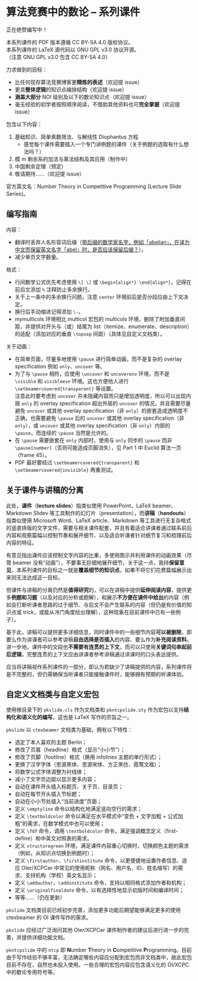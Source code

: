# 算法竞赛中的数论 – 系列课件

正在绝赞编写中！

本系列课件的 PDF 版本遵循 CC BY-SA 4.0 版权协议。  
本系列课件的 LaTeX 源代码以 GNU GPL v3.0 协议开源。  
（注意 GNU GPL v3.0 包含 CC BY-SA 4.0）

力求做到的目标：

- 比任何现存算法竞赛博客更**精炼的表述**（欢迎提 issue）
- 更具**整体逻辑**的知识点编排结构（欢迎提 issue）
- **涵盖大部分** NOI 级别及以下的数论知识点（欢迎提 issue）
- 毫无经验的初学者按照顺序阅读，不借助其他资料也可**完全掌握**（欢迎提 issue）

包含以下内容：

1. 基础知识、简单素数筛法、与解线性 Diophantus 方程
   - 感觉每个课件需要插入一个专门讲例题的课件（关于例题的选取有什么想法吗？）
2. 模 m 剩余系的加法与乘法结构及其应用（制作中）
3. 中国剩余定理（预定）
4. 敬请期待……（欢迎提 issue）

官方英文名：Number Theory in Competitive Programming (Lecture Slide Series)。

## 编写指南

内容：

- 翻译时丢弃人名形容词后缀（[带后缀的数学家名字，例如「abelian」，在译为中文而保留英文名字「abel」时，是否应该保留后缀？](https://www.zhihu.com/question/54747550)）。
- 减少单页文字数量。

格式：

- 行间数学公式优先考虑使用 `\[ \]` 或 `\begin{align*} \end{align*}`，记得在前后文添加 `%` 注释防止多余换行。
- 关于上一条中的多余换行问题，注意 `center` 环境前后是否分段应由上下文决定。
- 换行后手动缩进记得添加 `\-`。
- mymulticols 环境相比 multicol 宏包的 multicols 环境，删除了附加垂直间距，并提供对开头与（或）结尾为 list（itemize、enumerate、description）的适配（添加对应的垂直 `\topsep` 间距）（具体见自定义文档类）。

关于动画：

- 在简单页面，尽量多地使用 `\pause` 进行简单动画，而不是复杂的 overlay specification 例如 `only`、`uncover` 等。
- 为了与 `\pause` 相符，应使用 `\uncover` 和 `uncoverenv` 环境，而不是 `\visible` 和 `visibleevn` 环境。这也方便他人进行 `\setbeamercovered{transparent}` 等设置。  
  注意此时要考虑到 `uncover` 并未隐藏内容而只是增加透明度，所以可以出现内层 `only` 的 overlay specification 超出外层的 `uncover` 的情况。并且需要尽量避免 `uncover` 或其他 overlay specification（非 `only`）的嵌套造成透明度不正确，也需要避免 `\pause` 后的 `uncover` 或其他 overlay specification（非 `only`），或 `uncover` 或其他 overlay specification（非 `only`）内部的 `\pause`，而连续的 `\pause` 当然是允许的。
- 在 `\pause` 需要嵌套在 `only` 内部时，使用与 `only` 同步的 `\pause` 而非 `\pause[number]`（否则可能造成页脚消失），见 Part 1 中 Euclid 算法一页（frame 45）。  
- PDF 最好要经过 `\setbeamercovered{transparent}` 和 `\setbeamercovered{invisible}` 两重测试。

## 关于课件与讲稿的分离

此处，**课件**（**lecture slides**）指类似使用 PowerPoint、LaTeX beamer、Markdown Slidev 等工具制作的幻灯片（presentation），而**讲稿**（**handouts**）指类似使用 Microsoft Word、LaTeX article、Markdown 等工具进行无复杂格式的竖直排版的文字文件，需要与相关课件配套，并且有着适合讲课者通过联系前后内容和观察篇幅以控制节奏和展开细节、以及适合听课者针对细节复习和梳理前后内容的特征。

有意见指出课件应该控制文字内容的比重，多使用图示并利用课件的动画效果（尽管 beamer 没有“动画”），不要事无巨细地展开细节。关于这一点，我持**保留意见**，本系列课件的目标之一就是**覆盖细节的知识点**，如果不将它们花费篇幅展示出来则无法达成这一目标。

但课件与讲稿的分离仍然是**值得研究**的，可以在讲稿中提供**延伸阅读内容**，提供更多**例题和习题**（以及对应的分析或题解），和展示**不方便在课件中给出**的内容（例如会打断听课者思路的过于细节、与后文不会产生联系的内容（但仍是有价值的知识点或 trick，或能从冷门角度给出理解），这种现象在目前课件中已有一些例子）。

基于此，讲稿可以提供更多详细信息，同时课件中的一些细节内容**可以被删除**，即要么作为讲课者可以参考讲稿**自由选择是否插入**的内容、要么作为**补充阅读资料**。进一步地，课件中的文段也**不需要有连贯的上下文**，而可以只使用**关键词句串起前后逻辑**，完整连贯的上下文应由讲课者参考讲稿通过讲课时的口头表达提供。

应当将讲稿视作系列课件的一部分，即认为若缺少了讲稿提供的内容，系列课件将是不完整的，但仍需确保当听课者只能接触课件时，能够拥有预期的听课体验。

## 自定义文档类与自定义宏包

使用根目录下的 `pkslide.cls` 作为文档类和 `pkntcpslide.sty` 作为宏包以支持**结构化和语义化的编写**，这也是 LaTeX 写作的宗旨之一。

`pkslide` 以 `ctexbeamer` 文档类为基础，拥有以下特性：

- 选定了本人喜欢的主题 Berlin；
- 修改了页眉（headline）格式（显示“小小节”）；
- 修改了页脚（footline）格式（换用 infolines 主题的单行形式）；
- 更换了汉字字体（思源黑体、思源宋体、方正黑仿、霞鹜文楷）；
- 将数学公式字体调整为衬线体；
- 减小了文字页边距以显示更多内容；
- 自动在课件开头插入标题页、关于页、目录页；
- 自动在每节开头插入节标题；
- 自动在小小节处插入“当前进度”页面；
- 定义 `\emptyline` 命令以结构化地满足竖向空行的需求；
- 定义 `\textboldcolor` 命令以满足在水平模式中“变色 + 文字加粗 + 公式加粗”的需求，在数学模式中也可以使用；
- 定义 `\fdf` 命令，调用 `\textboldcolor` 命令，满足强调概念定义（first-define）和中英文对照表的需求。
- 定义 `structuregreen` 环境，满足课件内容重心切换时，切换颜色主题的需求（例如，从知识点切换到例题时）；
- 定义 `\firstauthor`、`\firstinstitute` 命令，以更便捷地设置作者信息、适应 OIer/XCPCer 中常见的使用昵称（网名、用户名、ID、姓名缩写）的需求、支持机构（学校）英文名显示；
- 定义 `\addauthor`、`\addinstitute` 命令，支持以相同格式添加作者和机构；
- 定义 `\originalfinaldate` 命令，以有选择性地显示初版时间和编译时间；
- 等等……（仍在更新）

`pkslide` 文档类目前已经初步完善，添加更多功能后期望能够满足更多的使用 ctexbeamer 的 OI 课件写作的需求。

`pkslide` 应经过广泛询问其他 OIer/XCPCer 课件制作者的建议后进行进一步的完善，并提供详细功能文档。

`pkntcpslide` 中的 `ntcp` 即 **N**umber **T**heory in **C**ompetitive **P**rogramming。目前由于写作经验不够丰富，无法确定哪些内容应分配到宏包而非文档类中，故此宏包目前不存在，自然也未投入使用。一些合理的宏包内容应包含语义化的 OI/XCPC 中的数论专用符号等。
